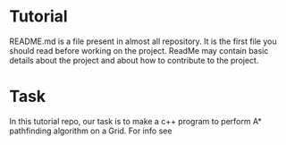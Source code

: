 # Tutorial
README.md is a file present in almost all repository. It is the first file you should read before working on the project.
ReadMe may contain basic details about the project and about how to contribute to the project.
# Task
In this tutorial repo, our task is to make a c++ program to perform A* pathfinding algorithm on a Grid.
For info see
